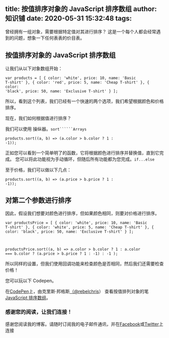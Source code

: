 
title: 按值排序对象的 JavaScript 排序数组
author: 知识铺
date: 2020-05-31 15:32:48
tags:
---
 曾经拥有一组对象，需要根据特定值对其进行排序？
这是一个每个人都会经常遇到的问题，想象一下任何表表的价目表。

## [](https://zshipu.com/t?url=#javascript-sort-array-of-objects-by-value)<font _mstmutation="1" _msthash="288756" _msttexthash="60908341">按值排序对象的 JavaScript 排序数组</font>

<font _mstmutation="1" _msthash="276237" _msttexthash="66073501">让我们从以下对象数组开始：</font>

 <code>var products = [
  {
    color: 'white',
    price: 10,
    name: 'Basic T-shirt'
  },
  {
    color: 'red',
    price: 5,
    name: 'Cheap T-shirt'
  },
  {
    color: 'black',
    price: 50,
    name: 'Exclusive T-shirt'
  }
];</code> 

所以，看到这个列表，我们已经有一个快速的两个选项，我们希望根据颜色和价格排序。

现在，我们如何根据值进行排序？

<font _mstmutation="1" _msthash="277381" _msttexthash="34248604">我们可以使用 操纵器。</font>```sort``````Arrays```

 <code>products.sort((a, b) => (a.color > b.color ? 1 : -1));</code> 

<font _mstmutation="1" _msthash="277953" _msttexthash="894235108">正如您可以看到一个简单明了的函数，它将根据颜色进行排序并替换值，直到它完成。
您可以将此功能视为手动循环，但随后所有功能都为您完成。</font>```if...else```

<font _mstmutation="1" _msthash="290017" _msttexthash="79395134">至于价格，我们可以做以下几点：</font>

 <code>products.sort((a, b) => (a.price > b.price ? 1 : -1));</code> 

## [](https://zshipu.com/t?url=#sorting-on-the-second-parameter)<font _mstmutation="1" _msthash="304057" _msttexthash="40072786">对第二个参数进行排序</font>

<font _mstmutation="1" _msthash="290914" _msttexthash="329686851">因此，假设我们想要对颜色进行排序，但如果颜色相同，则要对价格进行排序。</font>

 <code>var productsPrice = [
  {
    color: 'white',
    price: 10,
    name: 'Basic T-shirt'
  },
  {
    color: 'white',
    price: 5,
    name: 'Cheap T-shirt'
  },
  {
    color: 'black',
    price: 50,
    name: 'Exclusive T-shirt'
  }
];

productsPrice.sort((a, b) =>
  a.color > b.color ? 1 : a.color === b.color ? (a.price > b.price ? 1 : -1) : -1
);</code> 

所以同样的设置，但我们使用回调功能来检查颜色是否相同，然后我们还需要检查价格！

您可以玩以下 Codepen。

在[CodePen](https://zshipu.com/t?url=https://codepen.io)上，由克里斯·邦格斯[（@rebelchris](https://zshipu.com/t?url=https://codepen.io/rebelchris)） 查看按值排列对象的笔[JavaScript 排序数组](https://zshipu.com/t?url=https://codepen.io/rebelchris/pen/wvKVPPJ)。

### [](https://zshipu.com/t?url=#thank-you-for-reading-and-lets-connect)<font _mstmutation="1" _msthash="306202" _msttexthash="80787096">感谢您的阅读，让我们连接！</font>

感谢您阅读我的博客。请随时订阅我的电子邮件通讯，并在[Facebook](https://zshipu.com/t?url=https://www.facebook.com/DailyDevTipsBlog)或[Twitter](https://zshipu.com/t?url=https://twitter.com/DailyDevTips1)上连接
